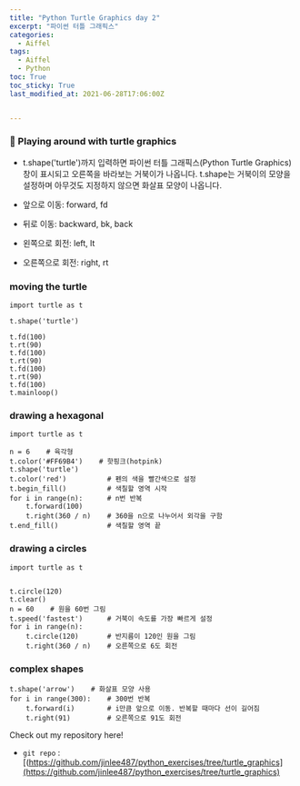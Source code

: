 ```yaml
---
title: "Python Turtle Graphics day 2"
excerpt: "파이썬 터틀 그래픽스"
categories:
  - Aiffel
tags:
  - Aiffel
  - Python
toc: True
toc_sticky: True
last_modified_at: 2021-06-28T17:06:00Z


---
```




### 👋 Playing around with turtle graphics

- t.shape('turtle')까지 입력하면 파이썬 터틀 그래픽스(Python Turtle Graphics) 창이 표시되고 오른쪽을 바라보는 거북이가 나옵니다. t.shape는 거북이의 모양을 설정하며 아무것도 지정하지 않으면 화살표 모양이 나옵니다.

- 앞으로 이동: forward, fd
- 뒤로 이동: backward, bk, back
- 왼쪽으로 회전: left, lt
- 오른쪽으로 회전: right, rt


### moving the turtle

```
import turtle as t
 
t.shape('turtle')
 
t.fd(100)
t.rt(90)
t.fd(100)
t.rt(90)
t.fd(100)
t.rt(90)
t.fd(100)
t.mainloop()
```

### drawing a hexagonal

```
import turtle as t
 
n = 6    # 육각형
t.color('#FF69B4')    # 핫핑크(hotpink)
t.shape('turtle')
t.color('red')          # 펜의 색을 빨간색으로 설정
t.begin_fill()          # 색칠할 영역 시작
for i in range(n):      # n번 반복
    t.forward(100)
    t.right(360 / n)    # 360을 n으로 나누어서 외각을 구함
t.end_fill()            # 색칠할 영역 끝
```
### drawing a circles 

```
import turtle as t
 

t.circle(120)
t.clear()
n = 60    # 원을 60번 그림
t.speed('fastest')      # 거북이 속도를 가장 빠르게 설정
for i in range(n):
    t.circle(120)       # 반지름이 120인 원을 그림
    t.right(360 / n)    # 오른쪽으로 6도 회전

```

### complex shapes
```
t.shape('arrow')    # 화살표 모양 사용
for i in range(300):    # 300번 반복
    t.forward(i)        # i만큼 앞으로 이동. 반복할 때마다 선이 길어짐
    t.right(91)         # 오른쪽으로 91도 회전
```

Check out my repository here!
- `git repo` : [(https://github.com/jinlee487/python_exercises/tree/turtle_graphics](https://github.com/jinlee487/python_exercises/tree/turtle_graphics)